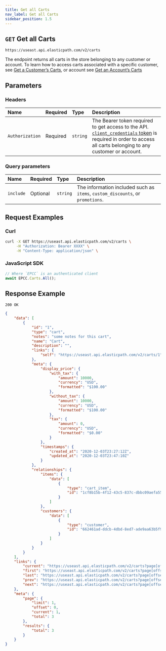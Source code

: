 ```yaml
---
title: Get all Carts
nav_label: Get all Carts
sidebar_position: 1.5
---
```


## `GET` Get all Carts

```http
https://useast.api.elasticpath.com/v2/carts
```

The endpoint returns all carts in the store belonging to any customer or account. To learn how to access carts associated with a specific customer, see [Get a Customerʼs Carts](/docs/commerce-cloud/carts/customer-cart-associations/get-customer-carts), or account see [Get an Accountʼs Carts](/docs/commerce-cloud/carts/account-cart-associations/get-account-carts)

## Parameters

### Headers

| Name            | Required | Type     | Description                                                                                                                                                                                                                         |
|:----------------|:---------|:---------|:------------------------------------------------------------------------------------------------------------------------------------------------------------------------------------------------------------------------------------|
| `Authorization` | Required | `string` | The Bearer token required to get access to the API. [`client_credentials` token](/docs/commerce-cloud/authentication/Tokens/client-credential-token) is required in order to access all carts belonging to any customer or account. |

### Query parameters

| Name      | Required | Type     | Description  |
|:----------|:---------|:---------|:-------------|
| `include` | Optional | `string` | The information included such as `items`, `custom_discounts`, or `promotions`. |

## Request Examples

### Curl

```bash
curl -X GET https://useast.api.elasticpath.com/v2/carts \
     -H "Authorization: Bearer XXXX" \
     -H "Content-Type: application/json" \
```

### JavaScript SDK

```javascript
// Where `EPCC` is an authenticated client
await EPCC.Carts.All();
```

## Response Example

`200 OK`

```json
{
    "data": [
        {
            "id": "1",
            "type": "cart",
            "notes": "some notes for this cart",
            "name": "Cart",
            "description": "",
            "links": {
                "self": "https://useast.api.elasticpath.com/v2/carts/1"
            },
            "meta": {
                "display_price": {
                    "with_tax": {
                        "amount": 10000,
                        "currency": "USD",
                        "formatted": "$100.00"
                    },
                    "without_tax": {
                        "amount": 10000,
                        "currency": "USD",
                        "formatted": "$100.00"
                    },
                    "tax": {
                        "amount": 0,
                        "currency": "USD",
                        "formatted": "$0.00"
                    }
                },
                "timestamps": {
                    "created_at": "2020-12-03T23:27:12Z",
                    "updated_at": "2020-12-03T23:47:10Z"
                }
            },
            "relationships": {
                "items": {
                    "data": [
                        {
                            "type": "cart_item",
                            "id": "1cf8b15b-4f12-43c5-837c-dbbc09aefa55"
                        }
                    ]
                },
                "customers": {
                    "data": [
                        {
                            "type": "customer",
                            "id": "662461ad-ddcb-4dbd-8ed7-ade9aa63b5f9"
                        }
                    ]
                }
            }
        }
    ],
    "links": {
        "current": "https://useast.api.elasticpath.com/v2/carts?page[offset]=0&page[limit]=1&filter=",
        "first": "https://useast.api.elasticpath.com/v2/carts?page[offset]=0&page[limit]=1&filter=",
        "last": "https://useast.api.elasticpath.com/v2/carts?page[offset]=2&page[limit]=1&filter=",
        "prev": "https://useast.api.elasticpath.com/v2/carts?page[offset]=0&page[limit]=1&filter=",
        "next": "https://useast.api.elasticpath.com/v2/carts?page[offset]=1&page[limit]=1&filter="
    },
    "meta": {
        "page": {
            "limit": 1,
            "offset": 0,
            "current": 1,
            "total": 3
        },
        "results": {
            "total": 3
        }
    }
}
```
